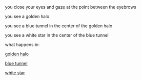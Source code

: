 you close your eyes and gaze at the point between the eyebrows

you see a golden halo

you see a blue tunnel in the center of the golden halo

you see a white star in the center of the blue tunnel

what happens in:

[golden halo](golden-halo/golden-halo.md)

[blue tunnel](blue-tunnel/blue-tunnel.md)

[white star](white-star/white-star.md)
